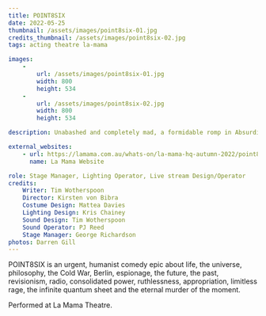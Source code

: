 ```yaml
---
title: POINT8SIX
date: 2022-05-25
thumbnail: /assets/images/point8six-01.jpg
credits_thumbnail: /assets/images/point8six-02.jpg
tags: acting theatre la-mama

images:
    -
        url: /assets/images/point8six-01.jpg
        width: 800
        height: 534
    -
        url: /assets/images/point8six-02.jpg
        width: 800
        height: 534

description: Unabashed and completely mad, a formidable romp in Absurdia.

external_websites:
    - url: https://lamama.com.au/whats-on/la-mama-hq-autumn-2022/point8six/
      name: La Mama Website

role: Stage Manager, Lighting Operator, Live stream Design/Operator
credits:
    Writer: Tim Wotherspoon
    Director: Kirsten von Bibra
    Costume Design: Mattea Davies
    Lighting Design: Kris Chainey
    Sound Design: Tim Wotherspoon
    Sound Operator: PJ Reed
    Stage Manager: George Richardson
photos: Darren Gill
---
```


POINT8SIX is an urgent, humanist comedy epic about life, the universe, philosophy, the Cold War, Berlin, espionage, the future, the past, revisionism, radio, consolidated power, ruthlessness, appropriation, limitless rage, the infinite quantum sheet and the eternal murder of the moment.

Performed at La Mama Theatre. 